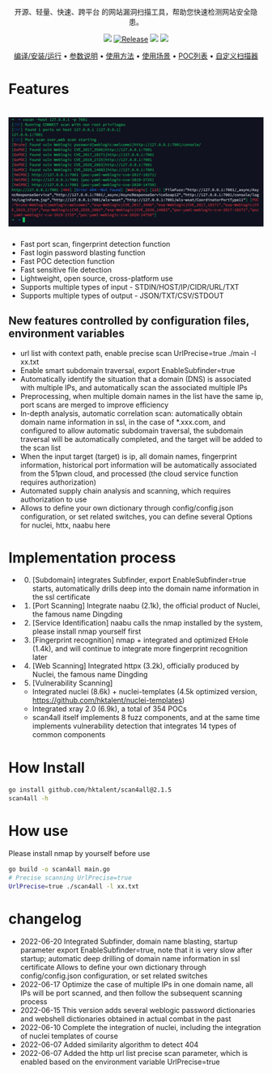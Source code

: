 <p align="center">开源、轻量、快速、跨平台 的网站漏洞扫描工具，帮助您快速检测网站安全隐患。</p>

<p align="center">
<a href="https://github.com/hktalent/scan4all/issues"><img src="https://img.shields.io/badge/contributions-welcome-brightgreen.svg?style=flat"></a>
<a href="https://github.com/hktalent/scan4all"><img alt="Release" src="https://img.shields.io/badge/LICENSE-BSD-important"></a>
<a href="https://github.com/hktalent/scan4all/releases"><img src="https://img.shields.io/github/release/hktalent/scan4all"></a>
<a href="https://github.com/hktalent/scan4all/releases"><img src="https://img.shields.io/github/downloads/hktalent/scan4all/total?color=blueviolet"></a>
</p>

<p align="center">
  <a href="/static/Installation.md">编译/安装/运行</a> •
  <a href="/static/usage.md">参数说明</a> •
  <a href="/static/running.md">使用方法</a> •
  <a href="/static/scenario.md">使用场景</a> •
  <a href="/static/pocs.md">POC列表</a> •
  <a href="/static/development.md">自定义扫描器</a>
</p>

# Features

<h1 align="center">
  <img src="static/vscan-run.png" alt="scan4all" width="850px"></a>
  <br>
</h1>

- Fast port scan, fingerprint detection function
- Fast login password blasting function
- Fast POC detection function
- Fast sensitive file detection
- Lightweight, open source, cross-platform use
- Supports multiple types of input - STDIN/HOST/IP/CIDR/URL/TXT
- Supports multiple types of output - JSON/TXT/CSV/STDOUT
## New features controlled by configuration files, environment variables
- url list with context path, enable precise scan UrlPrecise=true ./main -l xx.txt
- Enable smart subdomain traversal, export EnableSubfinder=true
- Automatically identify the situation that a domain (DNS) is associated with multiple IPs, and automatically scan the associated multiple IPs
- Preprocessing, when multiple domain names in the list have the same ip, port scans are merged to improve efficiency
- In-depth analysis, automatic correlation scan: automatically obtain domain name information in ssl, in the case of *.xxx.com, and configured to allow automatic subdomain traversal, the subdomain traversal will be automatically completed, and the target will be added to the scan list
- When the input target (target) is ip, all domain names, fingerprint information, historical port information will be automatically associated from the 51pwn cloud, and processed (the cloud service function requires authorization)
- Automated supply chain analysis and scanning, which requires authorization to use
- Allows to define your own dictionary through config/config.json configuration, or set related switches, you can define several Options for nuclei, httx, naabu here
# Implementation process
- 0. [Subdomain] integrates Subfinder, export EnableSubfinder=true starts, automatically drills deep into the domain name information in the ssl certificate
- 1. [Port Scanning] Integrate naabu (2.1k), the official product of Nuclei, the famous name Dingding
- 2. [Service Identification] naabu calls the nmap installed by the system, please install nmap yourself first
- 3. [Fingerprint recognition] nmap + integrated and optimized EHole (1.4k), and will continue to integrate more fingerprint recognition later
- 4. [Web Scanning] Integrated httpx (3.2k), officially produced by Nuclei, the famous name Dingding
- 5. [Vulnerability Scanning]
    * Integrated nuclei (8.6k) + nuclei-templates (4.5k optimized version, https://github.com/hktalent/nuclei-templates)
    * Integrated xray 2.0 (6.9k), a total of 354 POCs
    * scan4all itself implements 8 fuzz components, and at the same time implements vulnerability detection that integrates 14 types of common components
# How Install
```bash
go install github.com/hktalent/scan4all@2.1.5
scan4all -h
```
# How use
Please install nmap by yourself before use
```bash
go build -o scan4all main.go
# Precise scanning UrlPrecise=true
UrlPrecise=true ./scan4all -l xx.txt
```

# changelog
- 2022-06-20 Integrated Subfinder, domain name blasting, startup parameter export EnableSubfinder=true, note that it is very slow after startup; automatic deep drilling of domain name information in ssl certificate
  Allows to define your own dictionary through config/config.json configuration, or set related switches
- 2022-06-17 Optimize the case of multiple IPs in one domain name, all IPs will be port scanned, and then follow the subsequent scanning process
- 2022-06-15 This version adds several weblogic password dictionaries and webshell dictionaries obtained in actual combat in the past
- 2022-06-10 Complete the integration of nuclei, including the integration of nuclei templates of course
- 2022-06-07 Added similarity algorithm to detect 404
- 2022-06-07 Added the http url list precise scan parameter, which is enabled based on the environment variable UrlPrecise=true